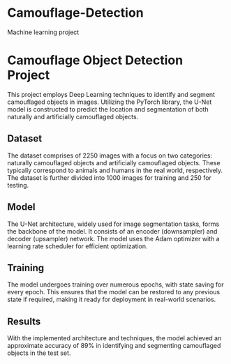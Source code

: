 # Camouflage-Detection
Machine learning project
# Camouflage Object Detection Project

This project employs Deep Learning techniques to identify and segment camouflaged objects in images. Utilizing the PyTorch library, the U-Net model is constructed to predict the location and segmentation of both naturally and artificially camouflaged objects.

## Dataset
The dataset comprises of 2250 images with a focus on two categories: naturally camouflaged objects and artificially camouflaged objects. These typically correspond to animals and humans in the real world, respectively. The dataset is further divided into 1000 images for training and 250 for testing.

## Model
The U-Net architecture, widely used for image segmentation tasks, forms the backbone of the model. It consists of an encoder (downsampler) and decoder (upsampler) network. The model uses the Adam optimizer with a learning rate scheduler for efficient optimization.

## Training
The model undergoes training over numerous epochs, with state saving for every epoch. This ensures that the model can be restored to any previous state if required, making it ready for deployment in real-world scenarios.

## Results
With the implemented architecture and techniques, the model achieved an approximate accuracy of 89% in identifying and segmenting camouflaged objects in the test set.

